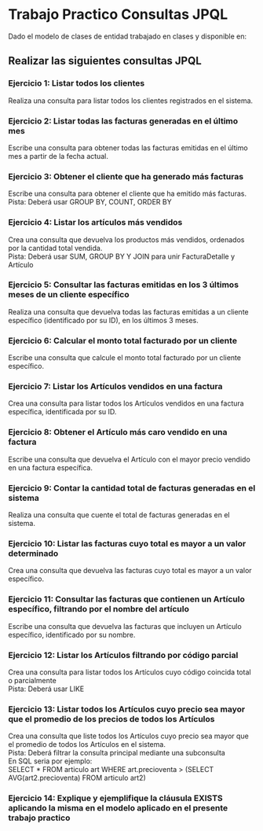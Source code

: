 # Trabajo Practico Consultas JPQL
Dado el modelo de clases de entidad trabajado en clases y disponible en:

## Realizar las siguientes consultas JPQL
### Ejercicio 1: Listar todos los clientes
Realiza una consulta para listar todos los clientes registrados en el sistema.

### Ejercicio 2: Listar todas las facturas generadas en el último mes
Escribe una consulta para obtener todas las facturas emitidas en el último mes a partir
de la fecha actual.

### Ejercicio 3: Obtener el cliente que ha generado más facturas
Escribe una consulta para obtener el cliente que ha emitido más facturas.\
Pista: Deberá usar GROUP BY, COUNT, ORDER BY

### Ejercicio 4: Listar los artículos más vendidos
Crea una consulta que devuelva los productos más vendidos, ordenados por la cantidad total vendida.\
Pista: Deberá usar SUM, GROUP BY Y JOIN para unir FacturaDetalle y Artículo

### Ejercicio 5: Consultar las facturas emitidas en los 3 últimos meses de un cliente específico
Realiza una consulta que devuelva todas las facturas emitidas a un cliente específico
(identificado por su ID), en los últimos 3 meses.

### Ejercicio 6: Calcular el monto total facturado por un cliente
Escribe una consulta que calcule el monto total facturado por un cliente específico.

### Ejercicio 7: Listar los Artículos vendidos en una factura
Crea una consulta para listar todos los Artículos vendidos en una factura específica,
identificada por su ID.

### Ejercicio 8: Obtener el Artículo más caro vendido en una factura
Escribe una consulta que devuelva el Artículo con el mayor precio vendido en una
factura específica.

### Ejercicio 9: Contar la cantidad total de facturas generadas en el sistema
Realiza una consulta que cuente el total de facturas generadas en el sistema.

### Ejercicio 10: Listar las facturas cuyo total es mayor a un valor determinado
Crea una consulta que devuelva las facturas cuyo total es mayor a un valor específico.

### Ejercicio 11: Consultar las facturas que contienen un Artículo específico, filtrando por el nombre del artículo
Escribe una consulta que devuelva las facturas que incluyen un Artículo específico,
identificado por su nombre.

### Ejercicio 12: Listar los Artículos filtrando por código parcial
Crea una consulta para listar todos los Artículos cuyo código coincida total o
parcialmente\
Pista: Deberá usar LIKE

### Ejercicio 13: Listar todos los Artículos cuyo precio sea mayor que el promedio de los precios de todos los Artículos

Crea una consulta que liste todos los Artículos cuyo precio sea mayor que el promedio
de todos los Artículos en el sistema.\
Pista: Deberá filtrar la consulta principal mediante una subconsulta\
En SQL seria por ejemplo:\
SELECT * FROM articulo art WHERE art.precioventa > (SELECT
AVG(art2.precioventa) FROM articulo art2)

### Ejercicio 14: Explique y ejemplifique la cláusula EXISTS aplicando la misma en el modelo aplicado en el presente trabajo practico  